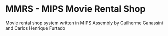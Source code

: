 # MMRS - MIPS Movie Rental Shop
<p>
    Movie rental shop system written in MIPS Assembly by Guilherme Ganassini and Carlos Henrique Furtado
</p>

